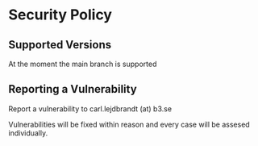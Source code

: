 # Security Policy

## Supported Versions

At the moment the main branch is supported

## Reporting a Vulnerability

Report a vulnerability to carl.lejdbrandt (at) b3.se

Vulnerabilities will be fixed within reason and every case will be assesed individually.
